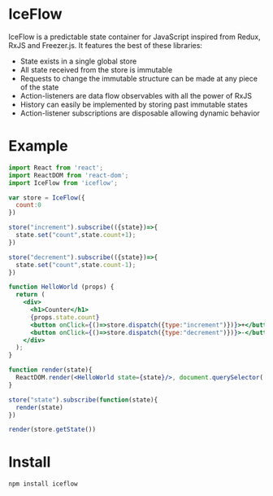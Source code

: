 # IceFlow

IceFlow is a predictable state container for JavaScript inspired from Redux, RxJS and Freezer.js. It features the best of these libraries:
* State exists in a single global store
* All state received from the store is immutable
* Requests to change the immutable structure can be made at any piece of the state
* Action-listeners are data flow observables with all the power of RxJS
* History can easily be implemented by storing past immutable states
* Action-listener subscriptions are disposable allowing dynamic behavior

# Example

```jsx
import React from 'react';
import ReactDOM from 'react-dom';
import IceFlow from 'iceflow';

var store = IceFlow({
  count:0
})

store("increment").subscribe(({state})=>{
  state.set("count",state.count+1);
})

store("decrement").subscribe(({state})=>{
  state.set("count",state.count-1);
})

function HelloWorld (props) {
  return (
    <div>
      <h1>Counter</h1>
      {props.state.count}
      <button onClick={()=>store.dispatch({type:"increment")})}>+</button>
      <button onClick={()=>store.dispatch({type:"decrement")})}>-</button>
    </div>
  );
}

function render(state){
  ReactDOM.render(<HelloWorld state={state}/>, document.querySelector('#app'));
}

store("state").subscribe(function(state){
  render(state)
})

render(store.getState())
```

# Install

`npm install iceflow`
